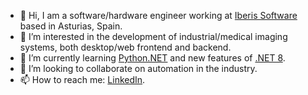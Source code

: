 - 👋 Hi, I am a software/hardware engineer working at [Iberis Software](https://iberisoft.com/) based in Asturias, Spain.
- 👀 I’m interested in the development of industrial/medical imaging systems, both desktop/web frontend and backend.
- 🌱 I’m currently learning [Python.NET](https://github.com/pythonnet/pythonnet) and new features of [.NET 8](https://dotnet.microsoft.com/es-es/download/dotnet/8.0).
- 💞️ I’m looking to collaborate on automation in the industry.
- 📫 How to reach me: [LinkedIn](https://www.linkedin.com/in/pavelzaytsev/).
